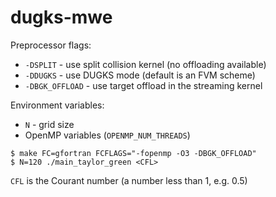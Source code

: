 # dugks-mwe

Preprocessor flags:
* `-DSPLIT` - use split collision kernel (no offloading available)
* `-DDUGKS` - use DUGKS mode (default is an FVM scheme)
* `-DBGK_OFFLOAD` - use target offload in the streaming kernel

Environment variables:
* `N` - grid size
* OpenMP variables (`OPENMP_NUM_THREADS`)

```
$ make FC=gfortran FCFLAGS="-fopenmp -O3 -DBGK_OFFLOAD"
$ N=120 ./main_taylor_green <CFL>
```

`CFL` is the Courant number (a number less than 1, e.g. 0.5)

